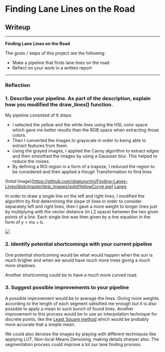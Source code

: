 # **Finding Lane Lines on the Road** 

## Writeup

---

**Finding Lane Lines on the Road**

The goals / steps of this project are the following:
* Make a pipeline that finds lane lines on the road
* Reflect on your work in a written report


[//]: # (Image References)

[image1]: ./examples/grayscale.jpg "Grayscale"

---

### Reflection

### 1. Describe your pipeline. As part of the description, explain how you modified the draw_lines() function.

My pipeline consisted of 6 steps:
* I selected the yellow and the white lines using the HSL color space which gave me better results than the RGB space when extracting those colors.
* Then I converted the images to grayscale in order to being able to extract features from them.
* Using the grayed images, I applied the Canny algorithm to extract edges and then smoothed the images by using a Gaussian blur. This helped to reduce the noises. 
* By defining a ROI region in a form of a trapeze, I reduced the region to be considered and then applied a Hough Transformation to find lines

(Inital Image)[https://github.com/sbatururimi/Finding-Lanes-Lines/blob/master/test_images/solidYellowCurve.jpg]
[Lanes](https://github.com/sbatururimi/Finding-Lanes-Lines/blob/master/test_images_output/solidYellowCurve.jpg)

In order to draw a single line on the left and right lines, I modified the algorithm by first determining the slope of lines in order to consider separately left and right lines, then I gave a more weight to longer lines just by multiplying with the vector distance (in L2 space) between the two given points of a line. Each single line was then given by a line equation in the form of y = mx + b.

![](https://github.com/sbatururimi/Finding-Lanes-Lines/blob/master/test_videos_output/out.gif)


### 2. Identify potential shortcomings with your current pipeline

One potential shortcoming would be what would happen when the sun is much brigher and when we would have much more trees giving a much more shadows.

Another shortcoming could be to have a much more curved road.


### 3. Suggest possible improvements to your pipeline

A possible improvement would be to average the lines. Giving more weights according to the length of each segment satisified me enough but it is also possible to apply a mean to such bunch of found lines. Another improvement to this process would be  to use an interpolation technique for discrete points, like the [Least Square method](https://en.wikipedia.org/wiki/Least_squares) which would be probably more accurate that a simple mean.

We could also denoise the images by playing with different techniques like applying LUT, Non-local Means Denoising, making details sharper also. The segmentation process could improve a lot our lane finding process.